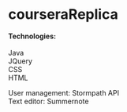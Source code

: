 # courseraReplica

<b>Technologies:</b> <br/> <br/>
Java <br/>JQuery<br/> CSS<br/> HTML<br/> 

User management: Stormpath API<br/>
Text editor: Summernote<br/>
